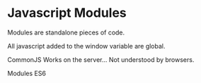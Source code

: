 # Javascript Modules

Modules are standalone pieces of code.

All javascript added to the window variable are global.

CommonJS
Works on the server... Not understood by browsers.

Modules ES6

<script type="module">
    import { foo } from './foo.js'; // Import a single export
    console.log(foo);               // Output: "bar"
</script>
